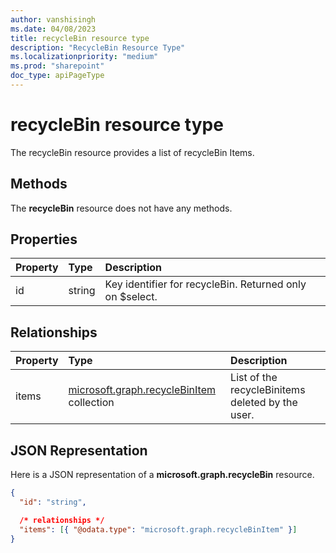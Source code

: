 ```yaml
---
author: vanshisingh
ms.date: 04/08/2023
title: recycleBin resource type
description: "RecycleBin Resource Type"
ms.localizationpriority: "medium"
ms.prod: "sharepoint"
doc_type: apiPageType
---
```

# recycleBin resource type

The recycleBin resource provides a list of recycleBin Items.

## Methods

The **recycleBin** resource does not have any methods.

## Properties

| Property | Type                                         | Description
|:-------- |:-------------------------------------------- |:-----------------------------------------------
| id       | string                                       | Key identifier for recycleBin. Returned only on $select.

## Relationships

| Property     | Type                                          | Description
|:------------ |:--------------------------------------------- |:-----------------------------------------------
| items        | [microsoft.graph.recycleBinItem](recycleBinItem.md) collection | List of the recycleBinitems deleted by the user.

## JSON Representation

Here is a JSON representation of a **microsoft.graph.recycleBin** resource.

<!-- {
"blockType": "resource",
"keyProperty": "id",
"@odata.type": "microsoft.graph.recycleBin",
"optionalProperties": []
}-->

```json
{
  "id": "string",

  /* relationships */
  "items": [{ "@odata.type": "microsoft.graph.recycleBinItem" }]
}
```

<!-- {
"type": "#page.annotation",
"createdBy": "API Clinic",
"section": "documentation"
}-->
